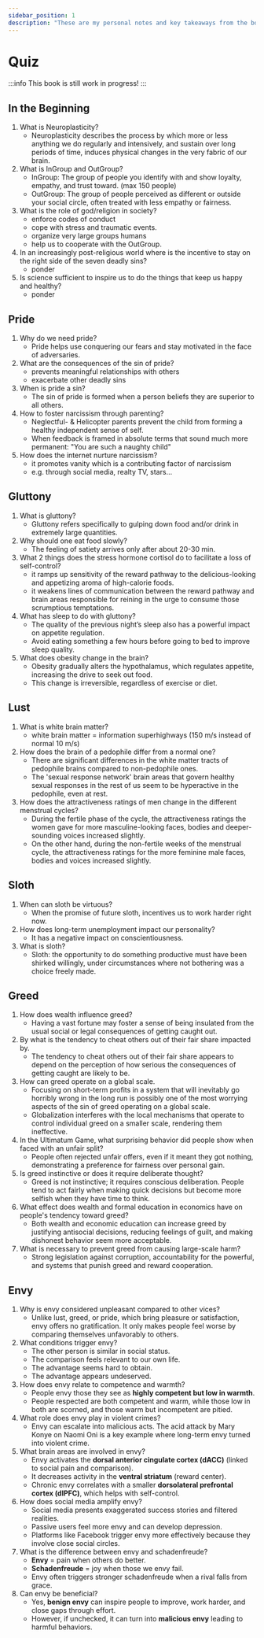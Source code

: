 ```yaml
---
sidebar_position: 1
description: "These are my personal notes and key takeaways from the book."
---
```


# Quiz

:::info
This book is still work in progress!
:::

## In the Beginning

1. What is Neuroplasticity?
   - Neuroplasticity describes the process by which more or less anything we do regularly and intensively, and sustain over long periods of time, induces physical changes in the very fabric of our brain.
1. What is InGroup and OutGroup?
   - InGroup: The group of people you identify with and show loyalty, empathy, and trust toward. (max 150 people)
   - OutGroup: The group of people perceived as different or outside your social circle, often treated with less empathy or fairness.
1. What is the role of god/religion in society?
   - enforce codes of conduct
   - cope with stress and traumatic events.
   - organize very large groups humans
   - help us to cooperate with the OutGroup.
1. In an increasingly post-religious world where is the incentive to stay on the right side of the seven deadly sins?
   - ponder
1. Is science sufficient to inspire us to do the things that keep us happy and healthy?
   - ponder

## Pride

1. Why do we need pride?
   - Pride helps use conquering our fears and stay motivated in the face of adversaries.
1. What are the consequences of the sin of pride?
   - prevents meaningful relationships with others
   - exacerbate other deadly sins
1. When is pride a sin?
   - The sin of pride is formed when a person beliefs they are superior to all others.
1. How to foster narcissism through parenting?
   - Neglectful- & Helicopter parents prevent the child from forming a healthy independent sense of self.
   - When feedback is framed in absolute terms that sound much more permanent: "You are such a naughty child"
1. How does the internet nurture narcissism?
   - it promotes vanity which is a contributing factor of narcissism
   - e.g. through social media, realty TV, stars...

## Gluttony

1. What is gluttony?
   - Gluttony refers specifically to gulping down food and/or drink in extremely large quantities.
1. Why should one eat food slowly?
   - The feeling of satiety arrives only after about 20-30 min.
1. What 2 things does the stress hormone cortisol do to facilitate a loss of self-control?
   - it ramps up sensitivity of the reward pathway to the delicious-looking and appetizing aroma of high-calorie foods.
   - it weakens lines of communication between the reward pathway and brain areas responsible for reining in the urge to consume those scrumptious temptations.
1. What has sleep to do with gluttony?
   - The quality of the previous night’s sleep also has a powerful impact on appetite regulation.
   - Avoid eating something a few hours before going to bed to improve sleep quality.
1. What does obesity change in the brain?
   - Obesity gradually alters the hypothalamus, which regulates appetite, increasing the drive to seek out food.
   - This change is irreversible, regardless of exercise or diet.

## Lust

1. What is white brain matter?
   - white brain matter = information superhighways (150 m/s instead of normal 10 m/s)
1. How does the brain of a pedophile differ from a normal one?
   - There are significant differences in the white matter tracts of pedophile brains compared to non-pedophile ones.
   - The 'sexual response network' brain areas that govern healthy sexual responses in the rest of us seem to be hyperactive in the pedophile, even at rest.
1. How does the attractiveness ratings of men change in the different menstrual cycles?
   - During the fertile phase of the cycle, the attractiveness ratings the women gave for more masculine-looking faces, bodies and deeper-sounding voices increased slightly.
   - On the other hand, during the non-fertile weeks of the menstrual cycle, the attractiveness ratings for the more feminine male faces, bodies and voices increased slightly.

## Sloth

1. When can sloth be virtuous?
   - When the promise of future sloth, incentives us to work harder right now.
1. How does long-term unemployment impact our personality?
   - It has a negative impact on conscientiousness.
1. What is sloth?
   - Sloth: the opportunity to do something productive must have been shirked willingly, under circumstances where not bothering was a choice freely made.

## Greed

1. How does wealth influence greed?
   - Having a vast fortune may foster a sense of being insulated from the usual social or legal consequences of getting caught out.
1. By what is the tendency to cheat others out of their fair share impacted by.
   - The tendency to cheat others out of their fair share appears to depend on the perception of how serious the consequences of getting caught are likely to be.
1. How can greed operate on a global scale.
   - Focusing on short-term profits in a system that will inevitably go horribly wrong in the long run is possibly one of the most worrying aspects of the sin of greed operating on a global scale.
   - Globalization interferes with the local mechanisms that operate to control individual greed on a smaller scale, rendering them ineffective.
1. In the Ultimatum Game, what surprising behavior did people show when faced with an unfair split?
   - People often rejected unfair offers, even if it meant they got nothing, demonstrating a preference for fairness over personal gain.
1. Is greed instinctive or does it require deliberate thought?
   - Greed is not instinctive; it requires conscious deliberation. People tend to act fairly when making quick decisions but become more selfish when they have time to think.
1. What effect does wealth and formal education in economics have on people's tendency toward greed?
   - Both wealth and economic education can increase greed by justifying antisocial decisions, reducing feelings of guilt, and making dishonest behavior seem more acceptable.
1. What is necessary to prevent greed from causing large-scale harm?
   - Strong legislation against corruption, accountability for the powerful, and systems that punish greed and reward cooperation.

## Envy

1. Why is envy considered unpleasant compared to other vices?
   - Unlike lust, greed, or pride, which bring pleasure or satisfaction, envy offers no gratification. It only makes people feel worse by comparing themselves unfavorably to others.
1. What conditions trigger envy?
   - The other person is similar in social status.
   - The comparison feels relevant to our own life.
   - The advantage seems hard to obtain.
   - The advantage appears undeserved.
1. How does envy relate to competence and warmth?
   - People envy those they see as **highly competent but low in warmth**.
   - People respected are both competent and warm, while those low in both are scorned, and those warm but incompetent are pitied.
1. What role does envy play in violent crimes?
   - Envy can escalate into malicious acts. The acid attack by Mary Konye on Naomi Oni is a key example where long-term envy turned into violent crime.
1. What brain areas are involved in envy?
   - Envy activates the **dorsal anterior cingulate cortex (dACC)** (linked to social pain and comparison).
   - It decreases activity in the **ventral striatum** (reward center).
   - Chronic envy correlates with a smaller **dorsolateral prefrontal cortex (dlPFC)**, which helps with self-control.
1. How does social media amplify envy?
   - Social media presents exaggerated success stories and filtered realities.
   - Passive users feel more envy and can develop depression.
   - Platforms like Facebook trigger envy more effectively because they involve close social circles.
1. What is the difference between envy and schadenfreude?
   - **Envy** = pain when others do better.
   - **Schadenfreude** = joy when those we envy fail.
   - Envy often triggers stronger schadenfreude when a rival falls from grace.
1. Can envy be beneficial?
   - Yes, **benign envy** can inspire people to improve, work harder, and close gaps through effort.
   - However, if unchecked, it can turn into **malicious envy** leading to harmful behaviors.
